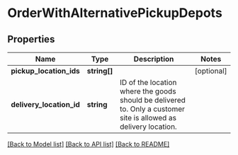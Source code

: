 # OrderWithAlternativePickupDepots

## Properties
Name | Type | Description | Notes
------------ | ------------- | ------------- | -------------
**pickup_location_ids** | **string[]** |  | [optional] 
**delivery_location_id** | **string** | ID of the location where the goods should be delivered to. Only a customer site is allowed as delivery location. | 

[[Back to Model list]](../../README.md#documentation-for-models) [[Back to API list]](../../README.md#documentation-for-api-endpoints) [[Back to README]](../../README.md)

